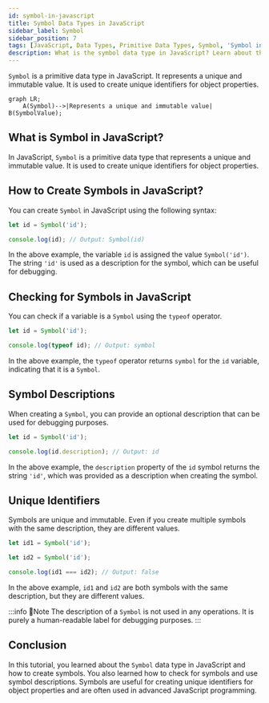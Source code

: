 ```yaml
---
id: symbol-in-javascript
title: Symbol Data Types in JavaScript
sidebar_label: Symbol
sidebar_position: 7
tags: [JavaScript, Data Types, Primitive Data Types, Symbol, 'Symbol in JavaScript', 'Symbol data type']
description: What is the symbol data type in JavaScript? Learn about the symbol data type and how to create symbols in JavaScript.
---
```


`Symbol` is a primitive data type in JavaScript. It represents a unique and immutable value. It is used to create unique identifiers for object properties.

```mermaid
graph LR;
    A(Symbol)-->|Represents a unique and immutable value| B(SymbolValue);
```

## What is Symbol in JavaScript?

In JavaScript, `Symbol` is a primitive data type that represents a unique and immutable value. It is used to create unique identifiers for object properties.

## How to Create Symbols in JavaScript?

You can create `Symbol` in JavaScript using the following syntax:

```js title="Creating Symbols in JavaScript"
let id = Symbol('id');

console.log(id); // Output: Symbol(id)
``` 

In the above example, the variable `id` is assigned the value `Symbol('id')`. The string `'id'` is used as a description for the symbol, which can be useful for debugging.

## Checking for Symbols in JavaScript

You can check if a variable is a `Symbol` using the `typeof` operator.

```js title="Checking for Symbols in JavaScript"
let id = Symbol('id');

console.log(typeof id); // Output: symbol
```

In the above example, the `typeof` operator returns `symbol` for the `id` variable, indicating that it is a `Symbol`.

## Symbol Descriptions

When creating a `Symbol`, you can provide an optional description that can be used for debugging purposes.

```js title="Symbol Descriptions"
let id = Symbol('id');

console.log(id.description); // Output: id
```

In the above example, the `description` property of the `id` symbol returns the string `'id'`, which was provided as a description when creating the symbol.

## Unique Identifiers

Symbols are unique and immutable. Even if you create multiple symbols with the same description, they are different values.

```js title="Unique Identifiers"
let id1 = Symbol('id');

let id2 = Symbol('id');

console.log(id1 === id2); // Output: false
```

In the above example, `id1` and `id2` are both symbols with the same description, but they are different values.

:::info 📝Note
The description of a `Symbol` is not used in any operations. It is purely a human-readable label for debugging purposes.
:::

## Conclusion

In this tutorial, you learned about the `Symbol` data type in JavaScript and how to create symbols. You also learned how to check for symbols and use symbol descriptions. Symbols are useful for creating unique identifiers for object properties and are often used in advanced JavaScript programming.